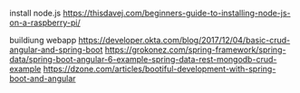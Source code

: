 install node.js
https://thisdavej.com/beginners-guide-to-installing-node-js-on-a-raspberry-pi/


buildiung webapp
https://developer.okta.com/blog/2017/12/04/basic-crud-angular-and-spring-boot
https://grokonez.com/spring-framework/spring-data/spring-boot-angular-6-example-spring-data-rest-mongodb-crud-example
https://dzone.com/articles/bootiful-development-with-spring-boot-and-angular

